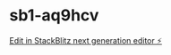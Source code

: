 # sb1-aq9hcv

[Edit in StackBlitz next generation editor ⚡️](https://stackblitz.com/~/github.com/maileamar/sb1-aq9hcv)